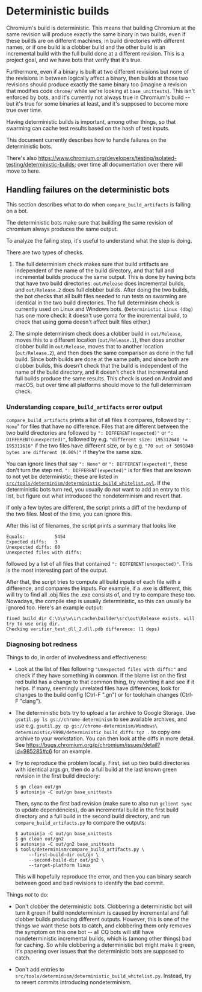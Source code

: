Deterministic builds
====================

Chromium's build is deterministic. This means that building Chromium at the
same revision will produce exactly the same binary in two builds, even if
these builds are on different machines, in build directories with different
names, or if one build is a clobber build and the other build is an incremental
build with the full build done at a different revision. This is a project goal,
and we have bots that verify that it's true.

Furthermore, even if a binary is built at two different revisions but none of
the revisions in between logically affect a binary, then builds at those two
revisions should produce exactly the same binary too (imagine a revision that
modifies code `chrome/` while we're looking at `base_unittests`). This isn't
enforced by bots, and it's currently not always true in Chromium's build -- but
it's true for some binaries at least, and it's supposed to become more true
over time.

Having deterministic builds is important, among other things, so that swarming
can cache test results based on the hash of test inputs.

This document currently describes how to handle failures on the deterministic
bots.

There's also
https://www.chromium.org/developers/testing/isolated-testing/deterministic-builds;
over time all documentation over there will move to here.

Handling failures on the deterministic bots
-------------------------------------------

This section describes what to do when `compare_build_artifacts` is failing on
a bot.

The deterministic bots make sure that building the same revision of chromium
always produces the same output.

To analyze the failing step, it's useful to understand what the step is doing.

There are two types of checks.

1. The full determinism check makes sure that build artifacts are independent
   of the name of the build directory, and that full and incremental builds
   produce the same output. This is done by having bots that have two build
   directories: `out/Release` does incremental builds, and `out/Release.2`
   does full clobber builds. After doing the two builds, the bot checks
   that all built files needed to run tests on swarming are identical in the
   two build directories. The full determinism check is currently used on
   Linux and Windows bots. (`Deterministic Linux (dbg)` has one more check:
   it doesn't use goma for the incremental build, to check that using goma
   doesn't affect built files either.)

2. The simple determinism check does a clobber build in `out/Release`, moves
   this to a different location (`out/Release.1`), then does another clobber
   build in `out/Release`, moves that to another location (`out/Release.2`),
   and then does the same comparison as done in the full build. Since both
   builds are done at the same path, and since both are clobber builds,
   this doesn't check that the build is independent of the name of the build
   directory, and it doesn't check that incremental and full builds produce
   the same results. This check is used on Android and macOS, but over time
   all platforms should move to the full determinism check.

### Understanding `compare_build_artifacts` error output

`compare_build_artifacts` prints a list of all files it compares, followed by
`": None`" for files that have no difference. Files that are different between
the two build directories are followed by `": DIFFERENT(expected)"` or
`": DIFFERENT(unexpected)"`, followed by e.g. `"different size: 195312640 !=
195311616"` if the two files have different size, or by e.g. `"70 out of
5091840 bytes are different (0.00%)"` if they're the same size.

You can ignore lines that say `": None"` or `": DIFFERENT(expected)"`, these
don't turn the step red. `": DIFFERENT(expected)"` is for files that are known
to not yet be deterministic; these are listed in
[`src/tools/determinism/deterministic_build_whitelist.pyl`][1].  If the
deterministic bots turn red, you usually do *not* want to add an entry to this
list, but figure out what introduced the nondeterminism and revert that.

[1]: https://chromium.googlesource.com/chromium/src/+/HEAD/tools/determinism/deterministic_build_whitelist.pyl

If only a few bytes are different, the script prints a diff of the hexdump
of the two files. Most of the time, you can ignore this.

After this list of filenames, the script prints a summary that looks like

```
Equals:           5454
Expected diffs:   3
Unexpected diffs: 60
Unexpected files with diffs:
```

followed by a list of all files that contained `": DIFFERENT(unexpected)"`.
This is the most interesting part of the output.

After that, the script tries to compute all build inputs of each file with
a difference, and compares the inputs. For example, if a .exe is different,
this will try to find all .obj files the .exe consists of, and try to compare
these too. Nowadays, the compile step is usually deterministic, so this can
usually be ignored too. Here's an example output:

```
fixed_build_dir C:\b\s\w\ir\cache\builder\src\out\Release exists. will try to use orig dir.
Checking verifier_test_dll_2.dll.pdb difference: (1 deps)
```

### Diagnosing bot redness

Things to do, in order of involvedness and effectiveness:

- Look at the list of files following `"Unexpected files with diffs:"` and check
  if they have something in common. If the blame list on the first red build
  has a change to that common thing, try reverting it and see if it helps.
  If many, seemingly unrelated files have differences, look for changes to
  the build config (Ctrl-F ".gn") or for toolchain changes (Ctrl-F "clang").

- The deterministic bots try to upload a tar archive to Google Storage.
  Use `gsutil.py ls gs://chrome-determinism` to see available archives,
  and use e.g. `gsutil.py cp gs://chrome-determinism/Windows\
  deterministic/9998/deterministic_build_diffs.tgz .` to copy one archive to
  your workstation. You can then look at the diffs in more detail. See
  https://bugs.chromium.org/p/chromium/issues/detail?id=985285#c6 for an
  example.

- Try to reproduce the problem locally. First, set up two build directories
  with identical args.gn, then do a full build at the last known green
  revision in the first build directory:

    ```
    $ gn clean out/gn
    $ autoninja -C out/gn base_unittests
    ```

  Then, sync to the first bad revision (make sure to also run `gclient sync`
  to update dependencies), do an incremental build in the
  first build directory and a full build in the second build directory, and
  run `compare_build_artifacts.py` to compare the outputs:

    ```
    $ autoninja -C out/gn base_unittests
    $ gn clean out/gn2
    $ autoninja -C out/gn2 base_unittests
    $ tools/determinism/compare_build_artifacts.py \
         --first-build-dir out/gn \
         --second-build-dir out/gn2 \
         --target-platform linux
    ```

  This will hopefully reproduce the error, and then you can binary search
  between good and bad revisions to identify the bad commit.


Things *not* to do:

- Don't clobber the deterministic bots. Clobbering a deterministic bot will
  turn it green if build nondeterminism is caused by incremental and full
  clobber builds producing different outputs. However, this is one of the
  things we want these bots to catch, and clobbering them only removes the
  symptom on this one bot -- all CQ bots will still have nondeterministic
  incremental builds, which is (among other things) bad for caching. So while
  clobbering a deterministic bot might make it green, it's papering over issues
  that the deterministic bots are supposed to catch.

- Don't add entries to `src/tools/determinism/deterministic_build_whitelist.py`.
  Instead, try to revert commits introducing nondeterminism.
